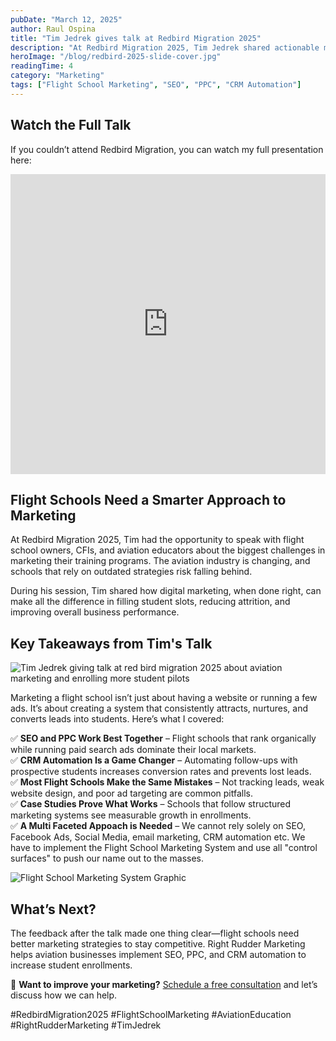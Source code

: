 ```yaml
---
pubDate: "March 12, 2025"
author: Raul Ospina
title: "Tim Jedrek gives talk at Redbird Migration 2025"
description: "At Redbird Migration 2025, Tim Jedrek shared actionable marketing strategies to help flight schools increase student enrollments. From SEO and PPC to CRM automation, discover key insights from his talk."
heroImage: "/blog/redbird-2025-slide-cover.jpg"
readingTime: 4
category: "Marketing"
tags: ["Flight School Marketing", "SEO", "PPC", "CRM Automation"]
---
```


## Watch the Full Talk  

If you couldn’t attend Redbird Migration, you can watch my full presentation here:  

<iframe width="100%" height="480" src="https://www.youtube.com/embed/XKtm6j_alfI?si=RYcHEEiP6rms9wct" title="YouTube video player" frameborder="0" allow="accelerometer; autoplay; clipboard-write; encrypted-media; gyroscope; picture-in-picture; web-share" referrerpolicy="strict-origin-when-cross-origin" allowfullscreen></iframe>

## Flight Schools Need a Smarter Approach to Marketing  

At Redbird Migration 2025, Tim had the opportunity to speak with flight school owners, CFIs, and aviation educators about the biggest challenges in marketing their training programs. The aviation industry is changing, and schools that rely on outdated strategies risk falling behind.  

During his session, Tim shared how digital marketing, when done right, can make all the difference in filling student slots, reducing attrition, and improving overall business performance.  

## Key Takeaways from Tim's Talk  

![Tim Jedrek giving talk at red bird migration 2025 about aviation marketing and enrolling more student pilots](/blog/tim-jedrek-speaking-at-red-bird-about-flight-school-aviation-business-marketing.png)

Marketing a flight school isn’t just about having a website or running a few ads. It’s about creating a system that consistently attracts, nurtures, and converts leads into students. Here’s what I covered:  

✅ **SEO and PPC Work Best Together** – Flight schools that rank organically while running paid search ads dominate their local markets.  
✅ **CRM Automation Is a Game Changer** – Automating follow-ups with prospective students increases conversion rates and prevents lost leads.  
✅ **Most Flight Schools Make the Same Mistakes** – Not tracking leads, weak website design, and poor ad targeting are common pitfalls.  
✅ **Case Studies Prove What Works** – Schools that follow structured marketing systems see measurable growth in enrollments.  
✅ **A Multi Faceted Appoach is Needed** – We cannot rely solely on SEO, Facebook Ads, Social Media, email marketing, CRM automation etc.  We have to implement the Flight School Marketing System and use all "control surfaces" to push our name out to the masses.

![Flight School Marketing System Graphic](/blog/fsms.webp)

## What’s Next?  

The feedback after the talk made one thing clear—flight schools need better marketing strategies to stay competitive. Right Rudder Marketing helps aviation businesses implement SEO, PPC, and CRM automation to increase student enrollments.  

📩 **Want to improve your marketing?** [Schedule a free consultation](https://rightruddermarketing.com/contact) and let’s discuss how we can help.  

#RedbirdMigration2025 #FlightSchoolMarketing #AviationEducation #RightRudderMarketing #TimJedrek  
